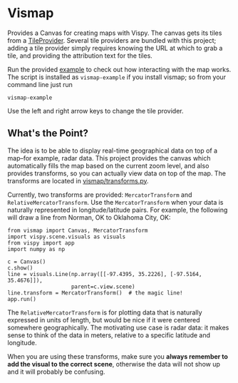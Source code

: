 Vismap
======

Provides a Canvas for creating maps with Vispy.  The canvas gets its tiles from
a [TileProvider](vismap/tile_providers.py).  Several tile providers are bundled
with this project; adding a tile provider simply requires knowing the URL at
which to grab a tile, and providing the attribution text for the tiles.

Run the provided [example](vismap/example.py) to check out how interacting with
the map works.  The script is installed as ``vismap-example`` if you install
vismap; so from your command line just run

    vismap-example

Use the left and right arrow keys to change the tile provider.


What's the Point?
-----------------

The idea is to be able to display real-time geographical data on top of a
map–for example, radar data.  This project provides the canvas which
automatically fills the map based on the current zoom level, and also provides
transforms, so you can actually view data on top of the map.  The transforms
are located in [vismap/transforms.py](vismap/transforms.py).

Currently, two transforms are provided:  `MercatorTransform` and
`RelativeMercatorTransform`.  Use the `MercatorTransform` when your data is
naturally represented in longitude/latitude pairs. For example, the following
will draw a line from Norman, OK to Oklahoma City, OK:

    from vismap import Canvas, MercatorTransform
    import vispy.scene.visuals as visuals
    from vispy import app
    import numpy as np

    c = Canvas()
    c.show()
    line = visuals.Line(np.array([[-97.4395, 35.2226], [-97.5164, 35.4676]]),
                        parent=c.view.scene)
    line.transform = MercatorTransform()  # the magic line!
    app.run()

The `RelativeMercatorTransform` is for plotting data that is naturally
expressed in units of length, but would be nice if it were centered somewhere
geographically.  The motivating use case is radar data: it makes sense to think
of the data in meters, relative to a specific latitude and longitude.

When you are using these transforms, make sure you **always remember to add the
visual to the correct scene**, otherwise the data will not show up and it will
probably be confusing.

